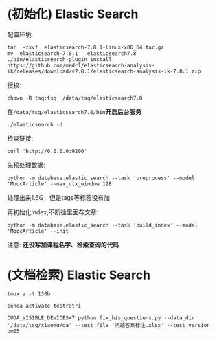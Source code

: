 # (初始化) Elastic Search

配置环境:

```
tar  -zxvf  elasticsearch-7.8.1-linux-x86_64.tar.gz
mv  elasticsearch-7.8.1   elasticsearch7.8
./bin/elasticsearch-plugin install https://github.com/medcl/elasticsearch-analysis-ik/releases/download/v7.8.1/elasticsearch-analysis-ik-7.8.1.zip
```

授权:

```
chown -R tsq:tsq  /data/tsq/elasticsearch7.8
```

在`/data/tsq/elasticsearch7.8/bin`**开启后台服务**

```
./elasticsearch -d
```

检查链接:

```
curl 'http://0.0.0.0:9200'
```

先预处理数据:

```
python -m database.elastic_search --task 'preprocess' --model 'MoocArticle' --max_ctx_window 128
```

处理出来1.6G，但是tags等标签没有加

再初始化Index,不断往里面存文章:

```
python -m database.elastic_search --task 'build_index' --model 'MoocArticle' --init
```

注意: **还没写加课程名字、检索查询的代码**

# (文档检索) Elastic Search

```
tmux a -t 130b
```

```
conda activate testretri
```

```
CUDA_VISIBLE_DEVICES=7 python fix_his_questions.py --data_dir '/data/tsq/xiaomu/qa' --test_file '问题答案标注.xlsx' --test_version bm25
```

